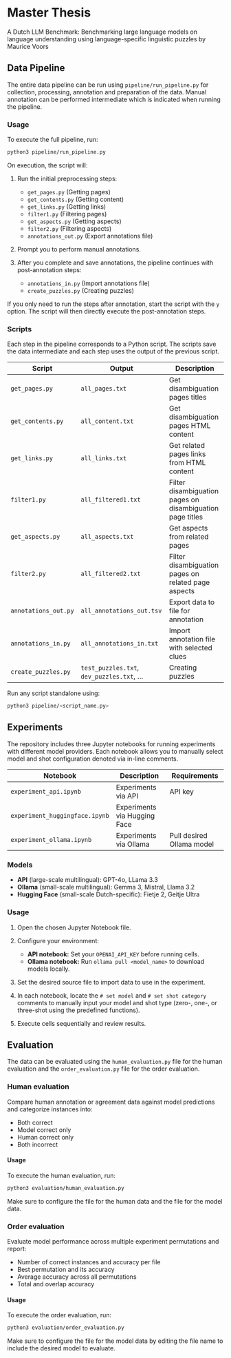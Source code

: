 # Master Thesis
A Dutch LLM Benchmark: Benchmarking large language models on language understanding using language-specific linguistic puzzles by Maurice Voors

## Data Pipeline

The entire data pipeline can be run using `pipeline/run_pipeline.py` for collection, processing, annotation and preparation of the data. Manual annotation can be performed intermediate which is indicated when running the pipeline.

### Usage

To execute the full pipeline, run:

```bash
python3 pipeline/run_pipeline.py
```

On execution, the script will:

1. Run the initial preprocessing steps:

   * `get_pages.py` (Getting pages)
   * `get_contents.py` (Getting content)
   * `get_links.py` (Getting links)
   * `filter1.py` (Filtering pages)
   * `get_aspects.py` (Getting aspects)
   * `filter2.py` (Filtering aspects)
   * `annotations_out.py` (Export annotations file)

2. Prompt you to perform manual annotations.

3. After you complete and save annotations, the pipeline continues with post-annotation steps:

   * `annotations_in.py` (Import annotations file)
   * `create_puzzles.py` (Creating puzzles)

If you only need to run the steps after annotation, start the script with the `y` option. The script will then directly execute the post-annotation steps.

### Scripts

Each step in the pipeline corresponds to a Python script. The scripts save the data intermediate and each step uses the output of the previous script.

| Script               | Output                            | Description                                  |
| -------------------- | ------------------------------- | -------------------------------------------- |
| `get_pages.py`       | `all_pages.txt`                 | Get disambiguation pages titles          |
| `get_contents.py`    | `all_content.txt`               | Get disambiguation pages HTML content        |
| `get_links.py`       | `all_links.txt`                 | Get related pages links from HTML content    |
| `filter1.py`         | `all_filtered1.txt`             | Filter disambiguation pages on disambiguation page titles   |
| `get_aspects.py`     | `all_aspects.txt`               | Get aspects from related pages           |
| `filter2.py`         | `all_filtered2.txt`             | Filter disambiguation pages on related page aspects |
| `annotations_out.py` | `all_annotations_out.tsv`       | Export data to file for annotation           |
| `annotations_in.py`  | `all_annotations_in.txt`        | Import annotation file with selected clues   |
| `create_puzzles.py`  | `test_puzzles.txt`, `dev_puzzles.txt`, … | Creating puzzles                    |

Run any script standalone using:

```bash
python3 pipeline/<script_name.py>
```

## Experiments

The repository includes three Jupyter notebooks for running experiments with different model providers. Each notebook allows you to manually select model and shot configuration denoted via in-line comments.

| Notebook                       | Description                          | Requirements                      | 
| ------------------------------ | ------------------------------------ | --------------------------------- | 
| `experiment_api.ipynb`         | Experiments via API           | API key                    | 
| `experiment_huggingface.ipynb` | Experiments via Hugging Face         |  | 
| `experiment_ollama.ipynb`      | Experiments via Ollama | Pull desired Ollama model |

### Models

* **API** (large-scale multilingual): GPT-4o, LLama 3.3
* **Ollama** (small-scale multilingual): Gemma 3, Mistral, Llama 3.2
* **Hugging Face** (small-scale Dutch-specific): Fietje 2, Geitje Ultra

### Usage

1. Open the chosen Jupyter Notebook file.
2. Configure your environment:

   * **API notebook:** Set your `OPENAI_API_KEY` before running cells.
   * **Ollama notebook:** Run `ollama pull <model_name>` to download models locally.
3. Set the desired source file to import data to use in the experiment.
4. In each notebook, locate the `# set model` and `# set shot category` comments to manually input your model and shot type (zero-, one-, or three-shot using the predefined functions).
5. Execute cells sequentially and review results.

## Evaluation

The data can be evaluated using the `human_evaluation.py` file for the human evaluation and the `order_evaluation.py` file for the order evaluation.

### Human evaluation
Compare human annotation or agreement data against model predictions and categorize instances into:
 - Both correct
 - Model correct only
 - Human correct only
 - Both incorrect

#### Usage
To execute the human evaluation, run:

```bash
python3 evaluation/human_evaluation.py
```
Make sure to configure the file for the human data and the file for the model data.

        

### Order evaluation
Evaluate model performance across multiple experiment permutations and report:
 -  Number of correct instances and accuracy per file  
  -   Best permutation and its accuracy 
  -   Average accuracy across all permutations  
  -   Total and overlap accuracy

#### Usage
To execute the order evaluation, run:

```bash
python3 evaluation/order_evaluation.py
```
Make sure to configure the file for the model data by editing the file name to include the desired model to evaluate.
